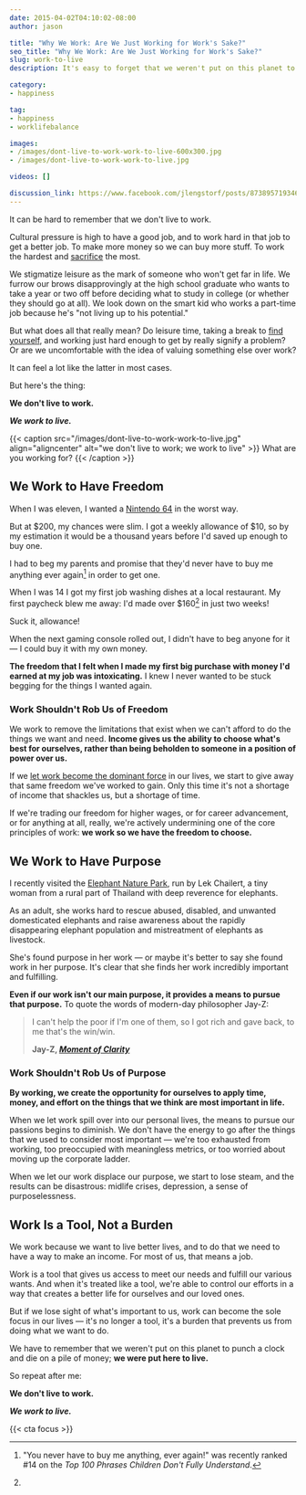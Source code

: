```yaml
---
date: 2015-04-02T04:10:02-08:00
author: jason

title: "Why We Work: Are We Just Working for Work's Sake?"
seo_title: "Why We Work: Are We Just Working for Work's Sake?"
slug: work-to-live
description: It's easy to forget that we weren't put on this planet to punch a clock. Do you remember why you work a job in the first place?

category:
- happiness

tag:
- happiness
- worklifebalance

images:
- /images/dont-live-to-work-work-to-live-600x300.jpg
- /images/dont-live-to-work-work-to-live.jpg

videos: []

discussion_link: https://www.facebook.com/jlengstorf/posts/873895719346997
---
```

It can be hard to remember that we don't live to work.

Cultural pressure is high to have a good job, and to work hard in that job to get a better job. To make more money so we can buy more stuff. To work the hardest and [sacrifice][1] the most.

We stigmatize leisure as the mark of someone who won't get far in life. We furrow our brows disapprovingly at the high school graduate who wants to take a year or two off before deciding what to study in college (or whether they should go at all). We look down on the smart kid who works a part-time job because he's "not living up to his potential."

But what does all that really mean? Do leisure time, taking a break to [find yourself][2], and working just hard enough to get by really signify a problem? Or are we uncomfortable with the idea of valuing something else over work?

It can feel a lot like the latter in most cases.

But here's the thing:

**We don't live to work.**

***We work to live.***

{{< caption src="/images/dont-live-to-work-work-to-live.jpg"
            align="aligncenter"
            alt="we don't live to work; we work to live" >}}
  What are you working for?
{{< /caption >}}

## We Work to Have Freedom

When I was eleven, I wanted a [Nintendo 64][3] in the worst way.

But at $200, my chances were slim. I got a weekly allowance of $10, so by my estimation it would be a thousand years before I'd saved up enough to buy one.

I had to beg my parents and promise that they'd never have to buy me anything ever again[^begging] in order to get one.

[^begging]:
    "You never have to buy me anything, ever again!" was recently ranked #14 on the *Top 100 Phrases Children Don't Fully Understand*.

When I was 14 I got my first job washing dishes at a local restaurant. My first paycheck blew me away: I'd made over $160[^suckit] in just two weeks!

[^suckit]:
  Suck it, allowance!

When the next gaming console rolled out, I didn't have to beg anyone for it — I could buy it with my own money.

**The freedom that I felt when I made my first big purchase with money I'd earned at my job was intoxicating.** I knew I never wanted to be stuck begging for the things I wanted again.

### Work Shouldn't Rob Us of Freedom

We work to remove the limitations that exist when we can't afford to do the things we want and need. **Income gives us the ability to choose what's best for ourselves, rather than being beholden to someone in a position of power over us.**

If we [let work become the dominant force][4] in our lives, we start to give away that same freedom we've worked to gain. Only this time it's not a shortage of income that shackles us, but a shortage of time.

If we're trading our freedom for higher wages, or for career advancement, or for anything at all, really, we're actively undermining one of the core principles of work: **we work so we have the freedom to choose.**

## We Work to Have Purpose

I recently visited the [Elephant Nature Park][5], run by Lek Chailert, a tiny woman from a rural part of Thailand with deep reverence for elephants.

As an adult, she works hard to rescue abused, disabled, and unwanted domesticated elephants and raise awareness about the rapidly disappearing elephant population and mistreatment of elephants as livestock.

She's found purpose in her work — or maybe it's better to say she found work in her purpose. It's clear that she finds her work incredibly important and fulfilling.

**Even if our work isn't our main purpose, it provides a means to pursue that purpose.** To quote the words of modern-day philosopher Jay-Z:

> I can't help the poor if I'm one of them, so I got rich and gave back, to me that's the win/win.
>
> **Jay-Z, [*Moment of Clarity*][6]**

### Work Shouldn't Rob Us of Purpose

**By working, we create the opportunity for ourselves to apply time, money, and effort on the things that we think are most important in life.**

When we let work spill over into our personal lives, the means to pursue our passions begins to diminish. We don't have the energy to go after the things that we used to consider most important — we're too exhausted from working, too preoccupied with meaningless metrics, or too worried about moving up the corporate ladder.

When we let our work displace our purpose, we start to lose steam, and the results can be disastrous: midlife crises, depression, a sense of purposelessness.

## Work Is a Tool, Not a Burden

We work because we want to live better lives, and to do that we need to have a way to make an income. For most of us, that means a job.

Work is a tool that gives us access to meet our needs and fulfill our various wants. And when it's treated like a tool, we're able to control our efforts in a way that creates a better life for ourselves and our loved ones.

But if we lose sight of what's important to us, work can become the sole focus in our lives — it's no longer a tool, it's a burden that prevents us from doing what we want to do.

We have to remember that we weren't put on this planet to punch a clock and die on a pile of money; **we were put here to live.**

So repeat after me:

**We don't live to work.**

***We work to live.***

{{< cta focus >}}

 [1]: http://lengstorf.com/sacrifice/
 [2]: http://lengstorf.com/growing-up-vs-growing-older/
 [3]: http://en.wikipedia.org/wiki/Nintendo_64
 [4]: http://bit.ly/1OQ2Oe3
 [5]: http://www.elephantnaturepark.org/
 [6]: http://genius.com/9545/Jay-z-moment-of-clarity/Since-i-know-what-im-up-against-we-as-rappers-must-decide-whats-most-important-and-i-cant-help-the-poor-if-im-one-of-them-so-i-got-rich-and-gave-back-to-me-thats-the-win-win
